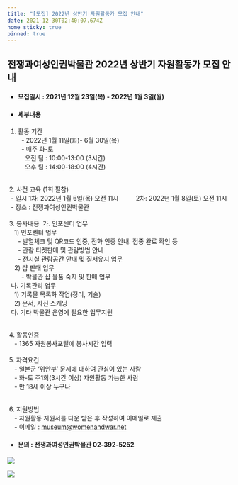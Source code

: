 ```yaml
---
title: "[모집] 2022년 상반기 자원활동가 모집 안내"
date: 2021-12-30T02:40:07.674Z
home_sticky: true
pinned: true
---
```

## 전쟁과여성인권박물관 2022년 상반기 자원활동가 모집 안내

* #### 모집일시 : 2021년 12월 23일(목) - 2022년 1월 3일(월)
* #### 세부내용

 1. 활동 기간\
  - 2022년 1월 11일(화)- 6월 30일(목)\
  - 매주 화-토     \
    오전 팀 : 10:00-13:00 (3시간)\
    오후 팀 : 14:00-18:00 (4시간)

\
 2. 사전 교육 (1회 필참)\
  - 일시 1차: 2022년 1월 6일(목) 오전 11시          2차: 2022년 1월 8일(토) 오전 11시\
  - 장소 : 전쟁과여성인권박물관\
\
 3. 봉사내용  가. 인포센터 업무\
    1) 인포센터 업무\
      - 발열체크 및 QR코드 인증, 전화 인증 안내. 접종 완료 확인 등\
      - 관람 티켓판매 및 관람방법 안내\
      - 전시실 관람공간 안내 및 질서유지 업무\
    2) 샵 판매 업무\
        - 박물관 샵 물품 숙지 및 판매 업무\
  나. 기록관리 업무\
    1) 기록물 목록화 작업(정리, 기술)\
    2) 문서, 사진 스캐닝\
  다. 기타 박물관 운영에 필요한 업무지원 

\
 4. 활동인증\
    - 1365 자원봉사포털에 봉사시간 입력\
\
 5. 자격요건\
    - 일본군 ‘위안부’ 문제에 대하여 관심이 있는 사람\
    - 화-토 주1회(3시간 이상) 자원활동 가능한 사람       \
    - 만 18세 이상 누구나

\
 6. 지원방법\
    - 자원활동 지원서를 다운 받은 후 작성하여 이메일로 제출\
    - 이메일 : [museum@womenandwar.net](mailto:museum@womenandwar.net)

* #### 문의 : 전쟁과여성인권박물관 02-392-5252

![](/img/제목을-입력해주세요_-001-복사본.png)

![](/img/제목을-입력해주세요_-002.png)